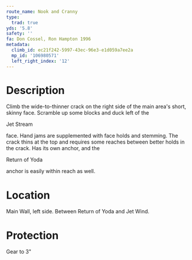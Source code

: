```yaml
---
route_name: Nook and Cranny
type:
  trad: true
yds: '5.8'
safety: ''
fa: Don Cossel, Ron Hampton 1996
metadata:
  climb_id: ec21f242-5997-43ec-96e3-e1d059a7ee2a
  mp_id: '106980571'
  left_right_index: '12'
---
```

# Description
Climb the wide-to-thinner crack on the right side of the main area's short, skinny face. Scramble up some blocks and duck left of the

Jet Stream

face. Hand jams are supplemented with face holds and stemming. The crack thins at the top and requires some reaches between better holds in the crack. Has its own anchor, and the

Return of Yoda

anchor is easily within reach as well.

# Location
Main Wall, left side. Between Return of Yoda and Jet Wind.

# Protection
Gear to 3"
